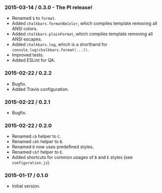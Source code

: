 ### 2015-03-14 / 0.3.0 - The PI release!

* Renamed `$` to `format`.
* Added `chalkbars.formatNoColor`, which compiles template removing all ANSI colors.
* Added `chalkbars.plainFormat`, which compiles template removing all ANSI escapes.
* Added `chalkbars.log`, which is a shorthand for `console.log(chalkbars.format(...))`.
* Improved tests.
* Added ESLint for QA.

### 2015-02-22 / 0.2.2

* Bugfix.
* Added Travis configuration.

### 2015-02-22 / 0.2.1

* Bugfix.

### 2015-02-22 / 0.2.0

* Renamed `cb` helper to `C`.
* Renamed `cbh` helper to `B`.
* Renamed `B` now uses predefined styles.
* Renamed `cbf` helper to `E`.
* Added shortcuts for common usages of `B` and `E` styles (see `configuration.js`).

### 2015-01-17 / 0.1.0

* Initial version.
